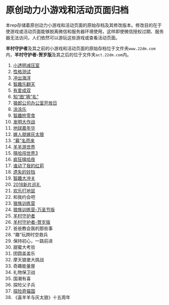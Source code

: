 # 原创动力小游戏和活动页面归档
本rep存储着原创动力小游戏和活动页面的原始存档及其修改版本。修改目的在于使游戏或活动页面能够脱离微信和服务器环境使用，这样即使微信授权过期、服务器无法访问，人们依然可以游玩这些游戏或查看活动页面。

**羊村守护者**及其之前的小游戏和活动页面的原始存档位于文件夹`www.22dm.com`内，**羊村守护者-贺岁版**及其之后的位于文件夹`act.22dm.com`内。

1. [小透明减压室](docs/jyfy.md)
2. [性格测试](docs/cs.md)
3. [冲出海洋](docs/deep.md)
4. [智趣乐翻天](docs/flop.md)
5. [有爱成双](docs/bus.md)
6. [知“图”猜“名”](docs/guess.md)
7. [狼郎公司办公室开放日](docs/scene.md)
8. [涂涂乐](docs/draw.md)
9.  [智趣抢零食](docs/eat.md)
10. [发明大作战](docs/plane.md)
11. [地球嘉年华](docs/gift.md)
12. [嫁人就嫁灰太狼](docs/love.md)
13. [“募”名而来](docs/collect.md)
14. [羊羊游世界](docs/world.md)
15. [嘻哈闯世界3](docs/xiha.md)
16. [疯狂嘻哈夜](docs/halloween.md)
17. [谁动了我的红莉](docs/single.md)
18. [遗失的铃铛](docs/christmas.md)
19. [智趣大冲关](docs/intellect.md)
20. [2018新片巡礼](docs/trailer.md)
21. [欢乐打地鼠](docs/children.md)
22. 和我约会吧
23. [狼族训练营](docs/jump.md)
23. [狼族训练营-万圣节版](docs/jump_2.md)
24. [羊村守护者](docs/guard.md)
24. [羊村守护者-贺岁版](docs/guard_2.md)
27. 爸爸教会我的那些事
25. “趣”玩跨时空救兵
26. 保持初心，一路前进
27. 甜蜜大考验
28. 团圆盖盖乐
29. 摩天狼堡大挑战
30. 奇趣能量屋
31. 礼物保卫战
32. 国潮有喜
33. 探险父子兵
34. [探险奇猫国](docs/rush_2.md)
35. 《喜羊羊与灰太狼》十五周年